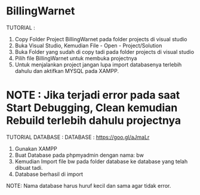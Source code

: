 # BillingWarnet

TUTORIAL :
1. Copy Folder Project BillingWarnet pada folder projects di visual studio
2. Buka Visual Studio, Kemudian File - Open - Project/Solution
3. Buka Folder yang sudah di copy tadi pada folder projects di visual studio
4. Pilih file BillingWarnet untuk membuka projectnya
5. Untuk menjalankan project jangan lupa import databasenya terlebih dahulu dan aktifkan MYSQL pada XAMPP.

NOTE :
Jika terjadi error pada saat Start Debugging, Clean kemudian Rebuild terlebih dahulu projectnya
=========================
TUTORIAL DATABASE :
DATABASE : https://goo.gl/aJmaLr

1. Gunakan XAMPP
2. Buat Database pada phpmyadmin dengan nama: bw
3. Kemudian Import file bw pada folder database ke database yang telah dibuat tadi.
4. Database berhasil di import


NOTE:
Nama database harus huruf kecil dan sama agar tidak error.
